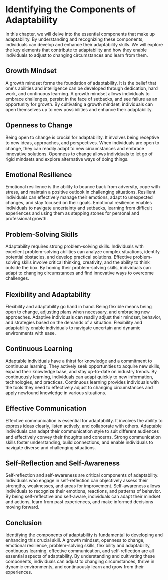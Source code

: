 Identifying the Components of Adaptability
=====================================================

In this chapter, we will delve into the essential components that make up adaptability. By understanding and recognizing these components, individuals can develop and enhance their adaptability skills. We will explore the key elements that contribute to adaptability and how they enable individuals to adjust to changing circumstances and learn from them.

Growth Mindset
--------------

A growth mindset forms the foundation of adaptability. It is the belief that one's abilities and intelligence can be developed through dedication, hard work, and continuous learning. A growth mindset allows individuals to embrace challenges, persist in the face of setbacks, and see failure as an opportunity for growth. By cultivating a growth mindset, individuals can open themselves up to new possibilities and enhance their adaptability.

Openness to Change
------------------

Being open to change is crucial for adaptability. It involves being receptive to new ideas, approaches, and perspectives. When individuals are open to change, they can readily adapt to new circumstances and embrace innovative solutions. Openness to change allows individuals to let go of rigid mindsets and explore alternative ways of doing things.

Emotional Resilience
--------------------

Emotional resilience is the ability to bounce back from adversity, cope with stress, and maintain a positive outlook in challenging situations. Resilient individuals can effectively manage their emotions, adapt to unexpected changes, and stay focused on their goals. Emotional resilience enables individuals to navigate uncertainty and setbacks, learning from difficult experiences and using them as stepping stones for personal and professional growth.

Problem-Solving Skills
----------------------

Adaptability requires strong problem-solving skills. Individuals with excellent problem-solving abilities can analyze complex situations, identify potential obstacles, and develop practical solutions. Effective problem-solving skills involve critical thinking, creativity, and the ability to think outside the box. By honing their problem-solving skills, individuals can adapt to changing circumstances and find innovative ways to overcome challenges.

Flexibility and Adaptability
----------------------------

Flexibility and adaptability go hand in hand. Being flexible means being open to change, adjusting plans when necessary, and embracing new approaches. Adaptive individuals can readily adjust their mindset, behavior, and strategies based on the demands of a situation. Flexibility and adaptability enable individuals to navigate uncertain and dynamic environments with ease.

Continuous Learning
-------------------

Adaptable individuals have a thirst for knowledge and a commitment to continuous learning. They actively seek opportunities to acquire new skills, expand their knowledge base, and stay up-to-date on industry trends. By continuously learning, individuals can adapt quickly to new information, technologies, and practices. Continuous learning provides individuals with the tools they need to effectively adjust to changing circumstances and apply newfound knowledge in various situations.

Effective Communication
-----------------------

Effective communication is essential for adaptability. It involves the ability to express ideas clearly, listen actively, and collaborate with others. Adaptable individuals can adapt their communication style to suit different audiences and effectively convey their thoughts and concerns. Strong communication skills foster understanding, build connections, and enable individuals to navigate diverse and challenging situations.

Self-Reflection and Self-Awareness
----------------------------------

Self-reflection and self-awareness are critical components of adaptability. Individuals who engage in self-reflection can objectively assess their strengths, weaknesses, and areas for improvement. Self-awareness allows individuals to recognize their emotions, reactions, and patterns of behavior. By being self-reflective and self-aware, individuals can adapt their mindset and actions, learn from past experiences, and make informed decisions moving forward.

Conclusion
----------

Identifying the components of adaptability is fundamental to developing and enhancing this crucial skill. A growth mindset, openness to change, emotional resilience, problem-solving skills, flexibility and adaptability, continuous learning, effective communication, and self-reflection are all essential aspects of adaptability. By understanding and cultivating these components, individuals can adjust to changing circumstances, thrive in dynamic environments, and continuously learn and grow from their experiences.
